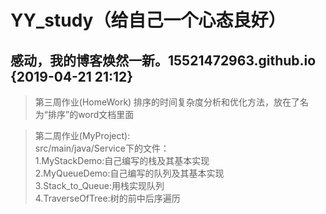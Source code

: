 # YY_study（给自己一个心态良好）

## 感动，我的博客焕然一新。15521472963.github.io {2019-04-21 21:12}
> 第三周作业(HomeWork)
    排序的时间复杂度分析和优化方法，放在了名为“排序”的word文档里面  
    
>第二周作业(MyProject):  
    src/main/java/Service下的文件：   
    1.MyStackDemo:自己编写的栈及其基本实现  
    2.MyQueueDemo:自己编写的队列及其基本实现  
    3.Stack_to_Queue:用栈实现队列  
    4.TraverseOfTree:树的前中后序遍历
    
    
     
